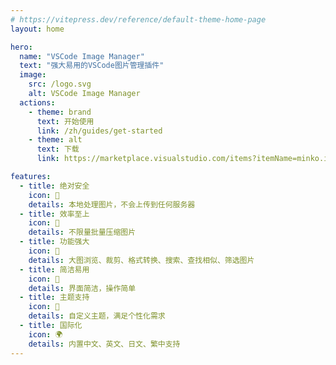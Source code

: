 ```yaml
---
# https://vitepress.dev/reference/default-theme-home-page
layout: home

hero:
  name: "VSCode Image Manager"
  text: "强大易用的VSCode图片管理插件"
  image:
    src: /logo.svg
    alt: VSCode Image Manager
  actions:
    - theme: brand
      text: 开始使用
      link: /zh/guides/get-started
    - theme: alt
      text: 下载
      link: https://marketplace.visualstudio.com/items?itemName=minko.image-manager

features:
  - title: 绝对安全
    icon: 🔐
    details: 本地处理图片，不会上传到任何服务器
  - title: 效率至上
    icon: 🚀
    details: 不限量批量压缩图片
  - title: 功能强大
    icon: 💪
    details: 大图浏览、裁剪、格式转换、搜索、查找相似、筛选图片
  - title: 简洁易用
    icon: 🎨
    details: 界面简洁，操作简单
  - title: 主题支持
    icon: 🌈
    details: 自定义主题，满足个性化需求
  - title: 国际化
    icon: 🌍
    details: 内置中文、英文、日文、繁中支持
---
```


